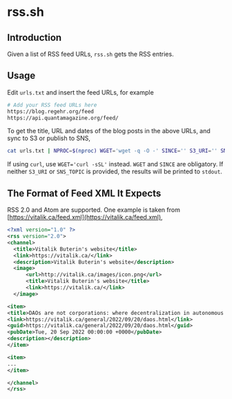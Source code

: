 # rss.sh

## Introduction

Given a list of RSS feed URLs, `rss.sh` gets the RSS entries.

## Usage

Edit `urls.txt` and insert the feed URLs, for example

```sh
# Add your RSS feed URLs here
https://blog.regehr.org/feed
https://api.quantamagazine.org/feed/
```

To get the title, URL and dates of the blog posts in the above URLs, and sync to S3 or publish to SNS,

```sh
cat urls.txt | NPROC=$(nproc) WGET='wget -q -O -' SINCE='' S3_URI='' SNS_TOPIC='' rss.sh
```

If using `curl`, use `WGET='curl -sSL'` instead. `WGET` and `SINCE` are obligatory. If neither `S3_URI` or `SNS_TOPIC` is provided, the results will be printed to `stdout`.

## The Format of Feed XML It Expects

RSS 2.0 and Atom are supported. One example is taken from [https://vitalik.ca/feed.xml](https://vitalik.ca/feed.xml),

```xml
<?xml version="1.0" ?>
<rss version="2.0">
<channel>
  <title>Vitalik Buterin's website</title>
  <link>https://vitalik.ca/</link>
  <description>Vitalik Buterin's website</description>
  <image>
      <url>http://vitalik.ca/images/icon.png</url>
      <title>Vitalik Buterin's website</title>
      <link>https://vitalik.ca/</link>
  </image>

<item>
<title>DAOs are not corporations: where decentralization in autonomous organizations matters</title>
<link>https://vitalik.ca/general/2022/09/20/daos.html</link>
<guid>https://vitalik.ca/general/2022/09/20/daos.html</guid>
<pubDate>Tue, 20 Sep 2022 00:00:00 +0000</pubDate>
<description></description>
</item>

<item>
...
</item>

</channel>
</rss>
```
